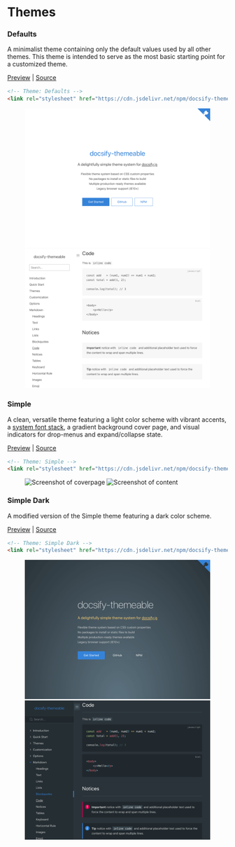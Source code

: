 # Themes

### Defaults

A minimalist theme containing only the default values used by all other
themes. This theme is intended to serve as the most basic starting point for a
customized theme.

<a href="#" data-link-title="Defaults">Preview</a> |
[Source](https://github.com/jhildenbiddle/docsify-themeable/tree/master/src/scss/themes/defaults)

```html
<!-- Theme: Defaults -->
<link rel="stylesheet" href="https://cdn.jsdelivr.net/npm/docsify-themeable@0/dist/css/theme-defaults.css">
```

<figure class="thumbnails">
    <img src="assets/img/theme-defaults-cover.png" alt="Screenshot of coverpage" title="Cover page">
    <img src="assets/img/theme-defaults-content.png" alt="Screenshot of content" title="Content">
</figure>

### Simple

A clean, versatile theme featuring a light color scheme with vibrant accents, a [system font stack](https://css-tricks.com/snippets/css/system-font-stack/), a gradient
background cover page, and visual indicators for drop-menus and expand/collapse
state.

<a href="#" data-link-title="Simple">Preview</a> |
[Source](https://github.com/jhildenbiddle/docsify-themeable/tree/master/src/scss/themes/theme-simple.scss)

```html
<!-- Theme: Simple -->
<link rel="stylesheet" href="https://cdn.jsdelivr.net/npm/docsify-themeable@0/dist/css/theme-simple.css">
```

<figure class="thumbnails">
    <img src="assets/img/theme-simple-cover11.jpg" alt="Screenshot of coverpage" title="Cover page">
    <img src="assets/img/theme-simple-cover11.jpg" alt="Screenshot of content" title="Content">
</figure>

### Simple Dark

A modified version of the Simple theme featuring a dark color scheme.

<a href="#" data-link-title="Simple Dark">Preview</a> |
[Source](https://github.com/jhildenbiddle/docsify-themeable/tree/master/src/scss/themes/theme-simple-dark.scss)

```html
<!-- Theme: Simple Dark -->
<link rel="stylesheet" href="https://cdn.jsdelivr.net/npm/docsify-themeable@0/dist/css/theme-simple-dark.css">
```

<figure class="thumbnails">
    <img src="assets/img/theme-simple-dark-cover.png" alt="Screenshot of coverpage" title="Cover page">
    <img src="assets/img/theme-simple-dark-content.png" alt="Screenshot of content" title="Content">
</figure>

